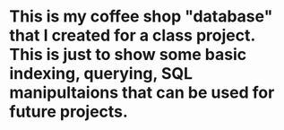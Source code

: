 # This is my coffee shop "database" that I created for a class project. This is just to show some basic indexing, querying, SQL manipultaions that can be used for future projects.
